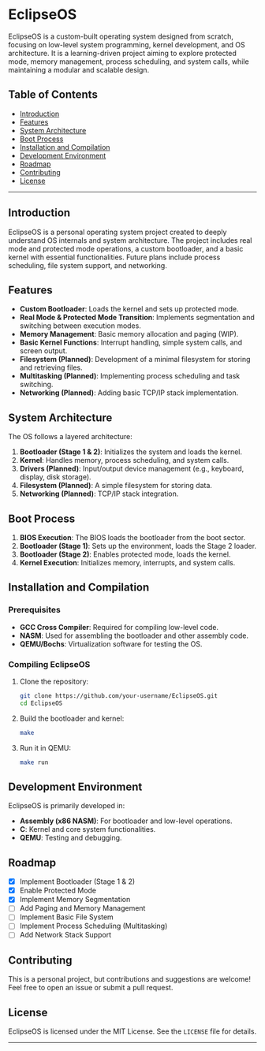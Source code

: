 # EclipseOS

EclipseOS is a custom-built operating system designed from scratch, focusing on low-level system programming, kernel development, and OS architecture. It is a learning-driven project aiming to explore protected mode, memory management, process scheduling, and system calls, while maintaining a modular and scalable design.

## Table of Contents

- [Introduction](#introduction)
- [Features](#features)
- [System Architecture](#system-architecture)
- [Boot Process](#boot-process)
- [Installation and Compilation](#installation-and-compilation)
- [Development Environment](#development-environment)
- [Roadmap](#roadmap)
- [Contributing](#contributing)
- [License](#license)

---

## Introduction
EclipseOS is a personal operating system project created to deeply understand OS internals and system architecture. The project includes real mode and protected mode operations, a custom bootloader, and a basic kernel with essential functionalities. Future plans include process scheduling, file system support, and networking.

## Features
- **Custom Bootloader**: Loads the kernel and sets up protected mode.
- **Real Mode & Protected Mode Transition**: Implements segmentation and switching between execution modes.
- **Memory Management**: Basic memory allocation and paging (WIP).
- **Basic Kernel Functions**: Interrupt handling, simple system calls, and screen output.
- **Filesystem (Planned)**: Development of a minimal filesystem for storing and retrieving files.
- **Multitasking (Planned)**: Implementing process scheduling and task switching.
- **Networking (Planned)**: Adding basic TCP/IP stack implementation.

## System Architecture
The OS follows a layered architecture:

1. **Bootloader (Stage 1 & 2)**: Initializes the system and loads the kernel.
2. **Kernel**: Handles memory, process scheduling, and system calls.
3. **Drivers (Planned)**: Input/output device management (e.g., keyboard, display, disk storage).
4. **Filesystem (Planned)**: A simple filesystem for storing data.
5. **Networking (Planned)**: TCP/IP stack integration.

## Boot Process
1. **BIOS Execution**: The BIOS loads the bootloader from the boot sector.
2. **Bootloader (Stage 1)**: Sets up the environment, loads the Stage 2 loader.
3. **Bootloader (Stage 2)**: Enables protected mode, loads the kernel.
4. **Kernel Execution**: Initializes memory, interrupts, and system calls.

## Installation and Compilation
### Prerequisites
- **GCC Cross Compiler**: Required for compiling low-level code.
- **NASM**: Used for assembling the bootloader and other assembly code.
- **QEMU/Bochs**: Virtualization software for testing the OS.

### Compiling EclipseOS
1. Clone the repository:
   ```sh
   git clone https://github.com/your-username/EclipseOS.git
   cd EclipseOS
   ```
2. Build the bootloader and kernel:
   ```sh
   make
   ```
3. Run it in QEMU:
   ```sh
   make run
   ```

## Development Environment
EclipseOS is primarily developed in:
- **Assembly (x86 NASM)**: For bootloader and low-level operations.
- **C**: Kernel and core system functionalities.
- **QEMU**: Testing and debugging.

## Roadmap
- [x] Implement Bootloader (Stage 1 & 2)
- [x] Enable Protected Mode
- [x] Implement Memory Segmentation
- [ ] Add Paging and Memory Management
- [ ] Implement Basic File System
- [ ] Implement Process Scheduling (Multitasking)
- [ ] Add Network Stack Support

## Contributing
This is a personal project, but contributions and suggestions are welcome! Feel free to open an issue or submit a pull request.

## License
EclipseOS is licensed under the MIT License. See the `LICENSE` file for details.

---



